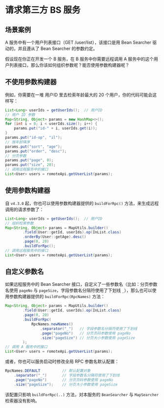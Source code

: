 # 请求第三方 BS 服务

## 场景案例

A 服务中有一个用户列表接口（GET /user/list），该接口是用 Bean Searcher 驱动的，并且遵从了 Bean Searcher 的参数约定。

假设现在你正在开发一个 B 服务，在 B 服务中你需要远程调用 A 服务中的这个用户列表接口，那么你该如何组织参数呢？能否使用参数构建器呢？

## 不使用参数构建器

例如，你需要在一堆 用户ID 里去检索年龄最大的 20 个用户，你的代码可能会这样写：

```java
List<Long> userIds = getUserIds();  // 用户ID
// 用户 ID 参数
Map<String, Object> params = new HashMap<>();
for (int i = 0; i < userIds.size(); i++) {
    params.put("id-" + i, userIds.get(i));
}
params.put("id-op", "il");
// 按年龄降序
params.put("sort", "age");
params.put("order", "desc");
// 分页参数
params.put("page", 0);
params.put("size", 20);
// 调用远程服务中的接口
List<User> users = romoteApi.getUserList(params);
```

## 使用参数构建器

自 `v4.3.0` 起，你也可以使用参数构建器提供的 `buildForRpc()` 方法，来生成远程调用的请求参数了：

```java
List<Long> userIds = getUserIds();  // 用户ID
// 组织检索参数
Map<String, Object> params = MapUtils.builder()
        .field(User::getId, userIds).op(InList.class)
        .orderBy(User::getAge).desc()
        .page(0, 20)
        .buildForRpc();
// 调用远程服务中的接口
List<User> users = romoteApi.getUserList(params);
```

## 自定义参数名

如果远程服务中的 Bean Searcher 接口，自定义了一些参数名（比如：分页参数名使用 `pageNo` 与 `pageSize`，字段参数名分隔符使用了下划线 `_`），那么也可以使用参数构建器提供的 `buildForRpc(RpcNames)` 方法：

```java
Map<String, Object> params = MapUtils.builder()
        .field(User::getId, userIds).op(InList.class)
        .page(0, 20)
        .buildForRpc(
            RpcNames.newNames()
                .separator("_")   // 字段参数名分隔符使用了下划线
                .page("pageNo")   // 分页页码参数使用 pageNo
                .size("pageSize") // 分页大小参数使用 pageSize
        );
// 调用 A 服务中的接口
List<User> users = romoteApi.getUserList(params);
```

或者，你也可以服务启动时修改全局 RPC 参数名默认配置：

```java
RpcNames.DEFAULT          // 默认配置对象
    .separator("_")       // 字段参数名分隔符使用了下划线
    .page("pageNo")       // 分页页码参数使用 pageNo
    .size("pageSize");    // 分页大小参数使用 pageSize
```

该配置只影响 `buildForRpc(..)` 方法，对本服务的 `BeanSearcher` 与 `MapSearcher` 检索器没有影响。
